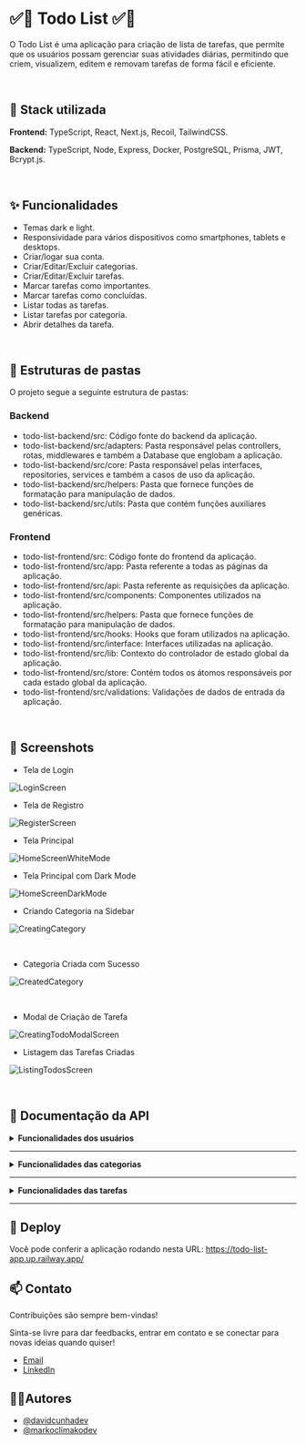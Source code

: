 
# ✅📝 Todo List ✅📝

O Todo List é uma aplicação para criação de lista de tarefas, que permite que os usuários possam gerenciar suas atividades diárias, permitindo que criem, visualizem, editem e removam tarefas de forma fácil e eficiente.

<br>

## 🚀 Stack utilizada

**Frontend:** TypeScript, React, Next.js, Recoil, TailwindCSS.

**Backend:** TypeScript, Node, Express, Docker, PostgreSQL, Prisma, JWT, Bcrypt.js.

<br>

## ✨ Funcionalidades

- Temas dark e light.
- Responsividade para vários dispositivos como smartphones, tablets e desktops.
- Criar/logar sua conta.
- Criar/Editar/Excluir categorias.
- Criar/Editar/Excluir tarefas.
- Marcar tarefas como importantes.
- Marcar tarefas como concluídas.
- Listar todas as tarefas.
- Listar tarefas por categoria.
- Abrir detalhes da tarefa.

<br>

## 📂 Estruturas de pastas

O projeto segue a seguinte estrutura de pastas:

### Backend

- todo-list-backend/src: Código fonte do backend da aplicação.
- todo-list-backend/src/adapters: Pasta responsável pelas controllers, rotas, middlewares e também a Database que englobam a aplicação.
- todo-list-backend/src/core: Pasta responsável pelas interfaces, repositories, services e também a casos de uso da aplicação.
- todo-list-backend/src/helpers: Pasta que fornece funções de formatação para manipulação de dados.
- todo-list-backend/src/utils: Pasta que contém funções auxiliares genéricas.

### Frontend
- todo-list-frontend/src: Código fonte do frontend da aplicação.
- todo-list-frontend/src/app: Pasta referente a todas as páginas da aplicação.
- todo-list-frontend/src/api: Pasta referente as requisições da aplicação.
- todo-list-frontend/src/components: Componentes utilizados na aplicação.
- todo-list-frontend/src/helpers: Pasta que fornece funções de formatação para manipulação de dados.
- todo-list-frontend/src/hooks: Hooks que foram utilizados na aplicação.
- todo-list-frontend/src/interface: Interfaces utilizadas na aplicação.
- todo-list-frontend/src/lib: Contexto do controlador de estado global da aplicação.
- todo-list-frontend/src/store: Contém todos os átomos responsáveis por cada estado global da aplicação.
- todo-list-frontend/src/validations: Validações de dados de entrada da aplicação.

<br>

## 📸 Screenshots

- Tela de Login

![LoginScreen](/todo-app-frontend/public/LoginScreen.png)

- Tela de Registro

![RegisterScreen](/todo-app-frontend/public/RegisterScreen.png)

- Tela Principal

![HomeScreenWhiteMode](/todo-app-frontend/public/HomeScreenWhiteTheme.png)

- Tela Principal com Dark Mode

![HomeScreenDarkMode](/todo-app-frontend/public/HomeScreenDarkTheme.png)

- Criando Categoria na Sidebar

![CreatingCategory](/todo-app-frontend/public/CreatingCategoryScreen.png)

<br>

- Categoria Criada com Sucesso

![CreatedCategory](/todo-app-frontend/public/CreatedCategoryScreen.png)

<br>

- Modal de Criação de Tarefa

![CreatingTodoModalScreen](/todo-app-frontend/public/CreatingTodoModalScreen.png)

- Listagem das Tarefas Criadas

![ListingTodosScreen](/todo-app-frontend/public/ListingTodosScreen.png)

<br>

## 📑 Documentação da API

<details>
<summary><strong>Funcionalidades dos usuários</strong></summary>

- #### Logando na rota /user/login

<code>POST</code> <code>/user/login</code>

| Parâmetro   | Tipo       | Descrição                           |
| :---------- | :--------- | :---------------------------------- |
| `email` | `string` | **Obrigatório** -> Email da sua conta |
| `password` | `string` | **Obrigatório** -> Senha da sua conta |

#### Exemplo de retorno

```http
  {
  "token": "eyJhbGciOiJPUzI1NiIqInR5cCI6IkrXVCJ0.eyJ1c2VySWQiOiJlYmY1MTM4Ny1jQWJiLTQxMjMtYTJjYy0xMzM1MDBhODYwODgiLCJpYXQiOjE3MTU0MzYxNjMsImV4cCI6MTcxNTQ2NDk2M30.DmtGuFpry9NM8kRjQrLHL9bTivrV8TpGw9lYnHYuZvQ",
  "userId": "abc11347-dcba-1234-a2b4-133520a86688"
}
```

- #### Criando uma conta na rota /user/register

<code>POST</code> <code>/user/register</code>


| Parâmetro   | Tipo       | Descrição                           |
| :---------- | :--------- | :---------------------------------- |
| `name` | `string` | **Obrigatório** -> Seu nome |
| `email` | `string` | **Obrigatório** -> Email da sua conta |
| `password` | `string` | **Obrigatório** -> Senha da sua conta |

#### Exemplo de retorno

    // Status: 201 Created
    // Sem conteúdo no corpo da resposta.
    
</details>

<hr>

<details>
<summary><strong>Funcionalidades das categorias</strong></summary>
  
- #### Criando uma categoria na rota /category/create

<code>POST</code> <code>/category/create</code>

| Parâmetro   | Tipo       | Descrição                           |
| :---------- | :--------- | :---------------------------------- |
| `name` | `string` | **Obrigatório** -> Nome da categoria |
| `userId` | `string` | **Obrigatório** -> ID do usuário |

#### Exemplo de retorno

    // Status: 201 Created
    // Sem conteúdo no corpo da resposta.

- #### Listando uma categoria na rota /category/get

<code>GET</code> <code>/category/get</code>

#### Exemplo de retorno

```http
[
  {
    "id": "7476edec-c67e-4539-a801-1a2653ce715e",
    "name": "todas"
  },
  {
    "id": "20dd536e-868f-43d9-a929-ff5946d00cd3",
    "name": "importantes"
  },
  {
    "id": "07398f69-7b11-4224-b26a-9b66023ddc6e",
    "name": "concluídas"
  },
  {
    "id": "5629eda0-c79c-446d-bc9e-d8b1c06004b1",
    "name": "roupas"
  }
]
```

- #### Atualizando uma categoria na rota /category/update

<code>PATCH</code> <code>/category/update</code>

| Parâmetro   | Tipo       | Descrição                           |
| :---------- | :--------- | :---------------------------------- |
| `userCategoryId` | `string` | **Obrigatório** -> ID da tabela userCategory |
| `name` | `string` | **Obrigatório** -> Nome da categoria |

#### Exemplo de retorno

    // Status: 204 No Content
    // Sem conteúdo no corpo da resposta.

- #### Deletando uma categoria na rota /category/delete

<code>DELETE</code> <code>/category/delete</code>

| Parâmetro   | Tipo       | Descrição                           |
| :---------- | :--------- | :---------------------------------- |
| `userCategoryId` | `string` | **Obrigatório** -> ID da tabela userCategory |

#### Exemplo de retorno

    // Status: 204 No Content
    // Sem conteúdo no corpo da resposta.

</details>

<hr>

<details>
<summary><strong>Funcionalidades das tarefas</strong></summary>
  
- #### Criando uma tarefa na rota /todo/create

<code>POST</code> <code>/todo/create</code>

| Parâmetro   | Tipo       | Descrição                           |
| :---------- | :--------- | :---------------------------------- |
| `userId` | `string` | **Obrigatório** -> ID do usuário |
| `title` | `string` | **Obrigatório** -> Título da tarefa |
| `description` | `string` | **Obrigatório** -> Descrição da tarefa |
| `category` | `string` | **Obrigatório** -> Categoria da tarefa |

#### Exemplo de retorno

    // Status: 201 Created
    // Sem conteúdo no corpo da resposta.

- #### Listando todas as tarefas na rota /todo/get

<code>GET</code> <code>/todo/get</code>

| Parâmetro   | Tipo       | Descrição                           |
| :---------- | :--------- | :---------------------------------- |
| `userId` | `string` | **Obrigatório** -> ID do usuário |

#### Exemplo de retorno

```http
[
  {
    "id": "5fa7b1cd-f886-4c1e-8dcf-84f40d449116",
    "title": "lavar roupas",
    "description": "devo lavar minhas roupas",
    "important": false,
    "completed": false,
    "createdAt": "2024-05-11T16:28:20.222Z",
    "updatedAt": "2024-05-11T16:28:20.222Z",
    "category": "roupas"
  },
  {
    "id": "6068cd82-3ab6-428e-8379-d767d8ffa967",
    "title": "ir para a academia hoje",
    "description": "hoje treinarei perna na academia :(",
    "important": false,
    "completed": false,
    "createdAt": "2024-05-11T16:31:48.424Z",
    "updatedAt": "2024-05-11T16:31:48.424Z",
    "category": "esportes"
  }
]
```

- #### Listando as tarefas por categoria na rota /todo/get?category=

<code>GET</code> <code>todo/get?category=</code>

| Parâmetro via query   | Tipo       | Descrição                           |
| :---------- | :--------- | :---------------------------------- |
| `category` | `string` | **Obrigatório** -> Categoria da tarefa |

| Parâmetro via body   | Tipo       | Descrição                           |
| :---------- | :--------- | :---------------------------------- |
| `userId` | `string` | **Obrigatório** -> ID do usuário |

#### Exemplo de requisição
  ```
    *parâmetro da query*

    /todo/get?category=esportes
  ```
  ```
    *parâmetro do body*

    {
      "userId": "ebf51387-cabb-4123-a2cc-133500a86088"
    }
  ```

#### Exemplo de retorno

```http
[
  {
    "id": "6068cd82-3ab6-428e-8379-d767d8ffa967",
    "title": "ir para a academia hoje",
    "description": "hoje treinarei perna na academia :(",
    "important": false,
    "completed": false,
    "createdAt": "2024-05-11T16:31:48.424Z",
    "updatedAt": "2024-05-11T16:31:48.424Z",
    "category": "esportes"
  }
]
```

- #### Editando tarefa na rota /todo/update

<code>PATCH</code> <code>todo/update</code>

| Parâmetro   | Tipo       | Descrição                           |
| :---------- | :--------- | :---------------------------------- |
| `id` | `string` | **Obrigatório** -> ID da tarefa |
| `title` | `string` | **Obrigatório** -> Título da tarefa |
| `description` | `string` | **Obrigatório** -> Descrição da tarefa |
| `category` | `string` | **Obrigatório** -> Categoria da tarefa |

#### Exemplo de retorno

    // Status: 204 No Content
    // Sem conteúdo no corpo da resposta.

- #### Deletando uma tarefa na rota /todo/delete

<code>DELETE</code> <code>todo/delete</code>

| Parâmetro   | Tipo       | Descrição                           |
| :---------- | :--------- | :---------------------------------- |
| `id` | `string` | **Obrigatório** -> ID da tarefa |

#### Exemplo de retorno

    // Status: 204 No Content
    // Sem conteúdo no corpo da resposta.

</details>

<hr>

## 🚀 Deploy

Você pode conferir a aplicação rodando nesta URL: https://todo-list-app.up.railway.app/

## 📫 Contato

Contribuições são sempre bem-vindas!

Sinta-se livre para dar feedbacks, entrar em contato e se conectar para novas ideias quando quiser!

- [Email](mailto:contatodavidcunha@hotmail.com)
- [LinkedIn](https://www.linkedin.com/in/davidlcunha/)
## 🤜🤛Autores

- [@davidcunhadev](https://www.github.com/davidcunhadev)
- [@markoclimakodev](https://www.github.com/markoclimakodev)
